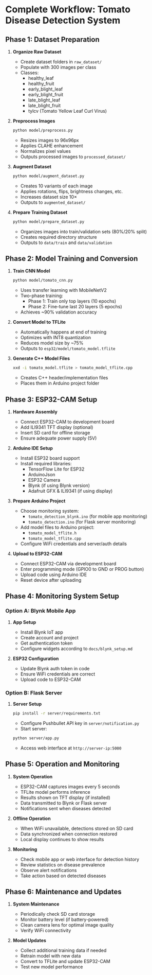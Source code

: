 # Complete Workflow: Tomato Disease Detection System

## Phase 1: Dataset Preparation

1. **Organize Raw Dataset**
   - Create dataset folders in `raw_dataset/`
   - Populate with 300 images per class
   - Classes:
     - healthy_leaf
     - healthy_fruit
     - early_blight_leaf
     - early_blight_fruit
     - late_blight_leaf
     - late_blight_fruit
     - tylcv (Tomato Yellow Leaf Curl Virus)

2. **Preprocess Images**
   ```bash
   python model/preprocess.py
   ```
   - Resizes images to 96x96px
   - Applies CLAHE enhancement
   - Normalizes pixel values
   - Outputs processed images to `processed_dataset/`

3. **Augment Dataset**
   ```bash
   python model/augment_dataset.py
   ```
   - Creates 10 variants of each image
   - Applies rotations, flips, brightness changes, etc.
   - Increases dataset size 10×
   - Outputs to `augmented_dataset/`

4. **Prepare Training Dataset**
   ```bash
   python model/prepare_dataset.py
   ```
   - Organizes images into train/validation sets (80%/20% split)
   - Creates required directory structure
   - Outputs to `data/train` and `data/validation`

## Phase 2: Model Training and Conversion

1. **Train CNN Model**
   ```bash
   python model/tomato_cnn.py
   ```
   - Uses transfer learning with MobileNetV2
   - Two-phase training:
     - Phase 1: Train only top layers (10 epochs)
     - Phase 2: Fine-tune last 20 layers (5 epochs)
   - Achieves ~90% validation accuracy

2. **Convert Model to TFLite**
   - Automatically happens at end of training
   - Optimizes with INT8 quantization
   - Reduces model size by ~75%
   - Outputs to `esp32/model/tomato_model.tflite`

3. **Generate C++ Model Files**
   ```bash
   xxd -i tomato_model.tflite > tomato_model_tflite.cpp
   ```
   - Creates C++ header/implementation files
   - Places them in Arduino project folder

## Phase 3: ESP32-CAM Setup

1. **Hardware Assembly**
   - Connect ESP32-CAM to development board
   - Add ILI9341 TFT display (optional)
   - Insert SD card for offline storage
   - Ensure adequate power supply (5V)

2. **Arduino IDE Setup**
   - Install ESP32 board support
   - Install required libraries:
     - TensorFlow Lite for ESP32
     - ArduinoJson
     - ESP32 Camera
     - Blynk (if using Blynk version)
     - Adafruit GFX & ILI9341 (if using display)

3. **Prepare Arduino Project**
   - Choose monitoring system:
     - `tomato_detection_blynk.ino` (for mobile app monitoring)
     - `tomato_detection.ino` (for Flask server monitoring)
   - Add model files to Arduino project:
     - `tomato_model_tflite.h`
     - `tomato_model_tflite.cpp`
   - Configure WiFi credentials and server/auth details

4. **Upload to ESP32-CAM**
   - Connect ESP32-CAM via development board
   - Enter programming mode (GPIO0 to GND or PROG button)
   - Upload code using Arduino IDE
   - Reset device after uploading

## Phase 4: Monitoring System Setup

### Option A: Blynk Mobile App
1. **App Setup**
   - Install Blynk IoT app
   - Create account and project
   - Get authentication token
   - Configure widgets according to `docs/blynk_setup.md`

2. **ESP32 Configuration**
   - Update Blynk auth token in code
   - Ensure WiFi credentials are correct
   - Upload code to ESP32-CAM

### Option B: Flask Server
1. **Server Setup**
   ```bash
   pip install -r server/requirements.txt
   ```
   - Configure Pushbullet API key in `server/notification.py`
   - Start server:
   ```bash
   python server/app.py
   ```
   - Access web interface at `http://server-ip:5000`

## Phase 5: Operation and Monitoring

1. **System Operation**
   - ESP32-CAM captures images every 5 seconds
   - TFLite model performs inference
   - Results shown on TFT display (if installed)
   - Data transmitted to Blynk or Flask server
   - Notifications sent when diseases detected

2. **Offline Operation**
   - When WiFi unavailable, detections stored on SD card
   - Data synchronized when connection restored
   - Local display continues to show results

3. **Monitoring**
   - Check mobile app or web interface for detection history
   - Review statistics on disease prevalence
   - Observe alert notifications
   - Take action based on detected diseases

## Phase 6: Maintenance and Updates

1. **System Maintenance**
   - Periodically check SD card storage
   - Monitor battery level (if battery-powered)
   - Clean camera lens for optimal image quality
   - Verify WiFi connectivity

2. **Model Updates**
   - Collect additional training data if needed
   - Retrain model with new data
   - Convert to TFLite and update ESP32-CAM
   - Test new model performance
